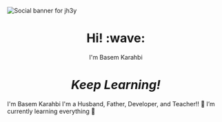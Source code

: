 ![Social banner for jh3y](https://github.com/jh3y/jh3y/raw/master/assets/header-banner--optimized.svg)
<h1 align='center'> Hi! :wave:</h1>
<p align='center'>
I'm Basem Karahbi
</p>
<h1 align='center'><i>Keep Learning!</i></h1>

I'm Basem Karahbi
I'm a Husband, Father, Developer, and Teacher!!
🌱 I’m currently learning everything 🤣
<!--
**basimkarhabi/basimkarhabi** is a ✨ _special_ ✨ repository because its `README.md` (this file) appears on your GitHub profile.

Here are some ideas to get you started:

- 🔭 I’m currently working on ...
- 🌱 I’m currently learning ...
- 👯 I’m looking to collaborate on ...
- 🤔 I’m looking for help with ...
- 💬 Ask me about ...
- 📫 How to reach me: ...
- 😄 Pronouns: ...
- ⚡ Fun fact: ...
-->
